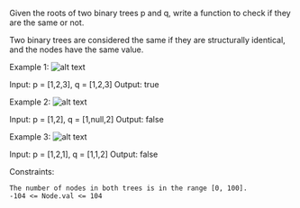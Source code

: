Given the roots of two binary trees p and q, write a function to check if they are the same or not.

Two binary trees are considered the same if they are structurally identical, and the nodes have the same value.

 

Example 1:
![alt text](https://assets.leetcode.com/uploads/2020/12/20/ex1.jpg)

Input: p = [1,2,3], q = [1,2,3]
Output: true

Example 2:
![alt text](https://assets.leetcode.com/uploads/2020/12/20/ex2.jpg)

Input: p = [1,2], q = [1,null,2]
Output: false

Example 3:
![alt text](https://assets.leetcode.com/uploads/2020/12/20/ex3.jpg)

Input: p = [1,2,1], q = [1,1,2]
Output: false

 

Constraints:

    The number of nodes in both trees is in the range [0, 100].
    -104 <= Node.val <= 104
